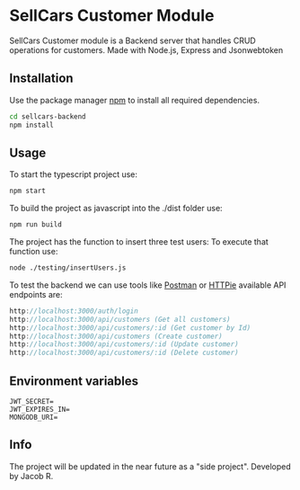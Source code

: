 # SellCars Customer Module

SellCars Customer module is a Backend server that handles CRUD operations for customers. Made with Node.js, Express and Jsonwebtoken

## Installation

Use the package manager [npm](https://npmjs.org) to install all required dependencies.

```bash
cd sellcars-backend
npm install
```

## Usage

To start the typescript project use: 
```bash
npm start
```
To build the project as javascript into the ./dist folder use:
```bash
npm run build
```

The project has the function to insert three test users: To execute that function use:
```bash
node ./testing/insertUsers.js
```

To test the backend we can use tools like [Postman](https://www.postman.com/) or [HTTPie](https://httpie.io/)
available API endpoints are:
```js
http://localhost:3000/auth/login
http://localhost:3000/api/customers (Get all customers)
http://localhost:3000/api/customers/:id (Get customer by Id)
http://localhost:3000/api/customers (Create customer)
http://localhost:3000/api/customers/:id (Update customer)
http://localhost:3000/api/customers/:id (Delete customer)
```

## Environment variables
```env
JWT_SECRET=
JWT_EXPIRES_IN=
MONGODB_URI=
```

## Info
The project will be updated in the near future as a "side project". Developed by Jacob R.
